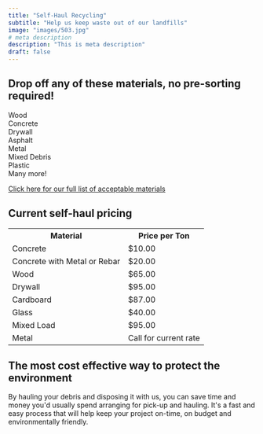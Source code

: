 ```yaml
---
title: "Self-Haul Recycling"
subtitle: "Help us keep waste out of our landfills"
image: "images/503.jpg"
# meta description
description: "This is meta description"
draft: false
---
```


## Drop off any of these materials, no pre-sorting required!

<div class="container">
    <div class="row">
        <div class="col-sm">
            <i class="fas fa-recycle"></i> Wood <br>
            <i class="fas fa-recycle"></i> Concrete <br>
            <i class="fas fa-recycle"></i> Drywall<br>
            <i class="fas fa-recycle"></i> Asphalt<br>
        </div>
        <div class="col-sm">
            <i class="fas fa-recycle"></i> Metal<br>
            <i class="fas fa-recycle"></i> Mixed Debris<br>
            <i class="fas fa-recycle"></i> Plastic<br>
            <i class="fas fa-recycle"></i> Many more!<br>
        </div>
    </div>
</div>

[Click here for our full list of acceptable materials](acceptable-materials)

## Current self-haul pricing

<div class="container">
    <div class="row">
        <div class="col">
            <table>
                <tr>
                    <th>Material</th>
                    <th>Price per Ton</th>
                </tr>
                <tr>
                    <td>Concrete</td>
                    <td>$10.00</td>
                </tr>
                <tr>
                    <td>Concrete with Metal or Rebar</td>
                    <td>$20.00</td>
                </tr>    
                <tr>
                    <td>Wood</td>
                    <td>$65.00</td>
                </tr>
                <tr>    
                    <td>Drywall</td>
                    <td>$95.00</td>
                </tr>
                <tr>    
                    <td>Cardboard</td>
                    <td>$87.00</td>
                </tr>
                <tr>    
                    <td>Glass</td>
                    <td>$40.00</td>
                </tr>
                <tr>    
                    <td>Mixed Load</td>
                    <td>$95.00</td>
                </tr>
                <tr>    
                    <td>Metal</td>
                    <td>Call for current rate</td>
                </tr>
            </table>
        </div>
    </div>
</div>
            


## The most cost effective way to protect the environment

By hauling your debris and disposing it with us, you can save time and money you'd usually spend arranging for pick-up and hauling. It's a fast and easy process that will help keep your project on-time, on budget and environmentally friendly. 